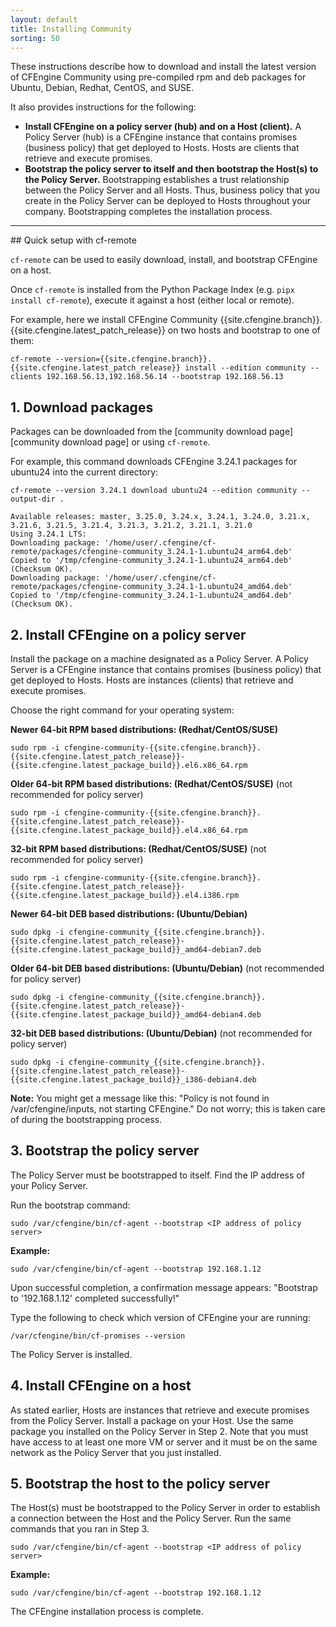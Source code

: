 ```yaml
---
layout: default
title: Installing Community
sorting: 50
---
```


These instructions describe how to download and install the latest version of CFEngine Community using pre-compiled rpm and
deb packages for Ubuntu, Debian, Redhat, CentOS, and SUSE.

It also provides instructions for the following:

* **Install CFEngine on a policy server (hub) and on a Host (client).**
A Policy Server (hub) is a CFEngine instance that contains promises (business policy) that get deployed to Hosts.
Hosts are clients that retrieve and execute promises.
* **Bootstrap the policy server to itself and then bootstrap the Host(s) to the Policy Server.**
Bootstrapping establishes a trust relationship between the Policy Server
and all Hosts. Thus, business policy that you create in the Policy Server can be deployed to Hosts throughout your company.
Bootstrapping completes the installation process.

<hr>
## Quick setup with cf-remote

`cf-remote` can be used to easily download, install, and bootstrap CFEngine on a host.

Once `cf-remote` is installed from the Python Package Index (e.g. `pipx install cf-remote`), execute it against a host (either local or remote).

For example, here we install CFEngine Community {{site.cfengine.branch}}.{{site.cfengine.latest_patch_release}} on two hosts and bootstrap to one of them:

```command
cf-remote --version={{site.cfengine.branch}}.{{site.cfengine.latest_patch_release}} install --edition community --clients 192.168.56.13,192.168.56.14 --bootstrap 192.168.56.13
```
## 1. Download packages

Packages can be downloaded from the [community download page][community download page] or using `cf-remote`.

For example, this command downloads CFEngine 3.24.1 packages for ubuntu24 into the current directory:

```command
cf-remote --version 3.24.1 download ubuntu24 --edition community --output-dir .
```

```output
Available releases: master, 3.25.0, 3.24.x, 3.24.1, 3.24.0, 3.21.x, 3.21.6, 3.21.5, 3.21.4, 3.21.3, 3.21.2, 3.21.1, 3.21.0
Using 3.24.1 LTS:
Downloading package: '/home/user/.cfengine/cf-remote/packages/cfengine-community_3.24.1-1.ubuntu24_arm64.deb'
Copied to '/tmp/cfengine-community_3.24.1-1.ubuntu24_arm64.deb' (Checksum OK).
Downloading package: '/home/user/.cfengine/cf-remote/packages/cfengine-community_3.24.1-1.ubuntu24_amd64.deb'
Copied to '/tmp/cfengine-community_3.24.1-1.ubuntu24_amd64.deb' (Checksum OK).
```

## 2. Install CFEngine on a policy server

Install the package on a machine designated as a Policy Server.  A Policy Server is a CFEngine instance that contains promises (business policy)
that get deployed to Hosts. Hosts are instances (clients) that retrieve and execute promises.

Choose the right command for your operating system:

**Newer 64-bit RPM based distributions: (Redhat/CentOS/SUSE)**

```command
sudo rpm -i cfengine-community-{{site.cfengine.branch}}.{{site.cfengine.latest_patch_release}}-{{site.cfengine.latest_package_build}}.el6.x86_64.rpm
```

**Older 64-bit RPM based distributions: (Redhat/CentOS/SUSE)** (not recommended for policy server)

```command
sudo rpm -i cfengine-community-{{site.cfengine.branch}}.{{site.cfengine.latest_patch_release}}-{{site.cfengine.latest_package_build}}.el4.x86_64.rpm
```

**32-bit RPM based distributions: (Redhat/CentOS/SUSE)** (not recommended for policy server)

```command
sudo rpm -i cfengine-community-{{site.cfengine.branch}}.{{site.cfengine.latest_patch_release}}-{{site.cfengine.latest_package_build}}.el4.i386.rpm
```

**Newer 64-bit DEB based distributions: (Ubuntu/Debian)**

```command
sudo dpkg -i cfengine-community_{{site.cfengine.branch}}.{{site.cfengine.latest_patch_release}}-{{site.cfengine.latest_package_build}}_amd64-debian7.deb
```

**Older 64-bit DEB based distributions: (Ubuntu/Debian)** (not recommended for policy server)

```command
sudo dpkg -i cfengine-community_{{site.cfengine.branch}}.{{site.cfengine.latest_patch_release}}-{{site.cfengine.latest_package_build}}_amd64-debian4.deb
```

**32-bit DEB based distributions: (Ubuntu/Debian)** (not recommended for policy server)

```command
sudo dpkg -i cfengine-community_{{site.cfengine.branch}}.{{site.cfengine.latest_patch_release}}-{{site.cfengine.latest_package_build}}_i386-debian4.deb
```

**Note:** You might get a message like this: "Policy is not found in /var/cfengine/inputs, not starting CFEngine." Do not worry;
this is taken care of during the bootstrapping process.


## 3. Bootstrap the policy server

The Policy Server must be bootstrapped to itself. Find the IP address of your Policy Server.

Run the bootstrap command:

```command
sudo /var/cfengine/bin/cf-agent --bootstrap <IP address of policy server>
```

**Example:**

```command
sudo /var/cfengine/bin/cf-agent --bootstrap 192.168.1.12
```

Upon successful completion, a confirmation message appears: "Bootstrap to '192.168.1.12' completed successfully!"

Type the following to check which version of CFEngine your are running:

```command
/var/cfengine/bin/cf-promises --version
```

The Policy Server is installed.

## 4. Install CFEngine on a host

As stated earlier, Hosts are instances that retrieve and execute promises from the Policy Server. Install
a package on your Host. Use the same package you installed on the Policy Server in Step 2. Note that you must have access
to at least one more VM or server and it must be on the same network as the Policy Server that you just installed.

## 5. Bootstrap the host to the policy server

The Host(s) must be bootstrapped to the Policy Server in order to establish a connection between the Host and
the Policy Server. Run the same commands that you ran in Step 3.

```command
sudo /var/cfengine/bin/cf-agent --bootstrap <IP address of policy server>
```

**Example:**

```command
sudo /var/cfengine/bin/cf-agent --bootstrap 192.168.1.12
```

The CFEngine installation process is complete.
